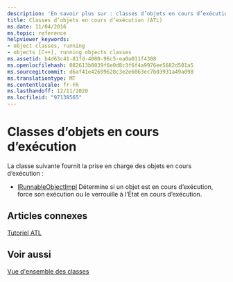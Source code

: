 ```yaml
---
description: 'En savoir plus sur : classes d’objets en cours d’exécution'
title: Classes d’objets en cours d’exécution (ATL)
ms.date: 11/04/2016
ms.topic: reference
helpviewer_keywords:
- object classes, running
- objects [C++], running objects classes
ms.assetid: b4d63c41-81fd-4000-96c5-ea0a011f4308
ms.openlocfilehash: 082613b0039f6e0d8c3f6f4a9976ee5682d501a5
ms.sourcegitcommit: d6af41e42699628c3e2e6063ec7b03931a49a098
ms.translationtype: MT
ms.contentlocale: fr-FR
ms.lasthandoff: 12/11/2020
ms.locfileid: "97138565"
---
```

# <a name="running-objects-classes"></a>Classes d’objets en cours d’exécution

La classe suivante fournit la prise en charge des objets en cours d’exécution :

- [IRunnableObjectImpl](../atl/reference/irunnableobjectimpl-class.md) Détermine si un objet est en cours d’exécution, force son exécution ou le verrouille à l’État en cours d’exécution.

## <a name="related-articles"></a>Articles connexes

[Tutoriel ATL](../atl/active-template-library-atl-tutorial.md)

## <a name="see-also"></a>Voir aussi

[Vue d'ensemble des classes](../atl/atl-class-overview.md)
